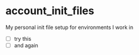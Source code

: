 account_init_files
==================

My personal init file setup for environments I work in
 - [ ] try this
 - [ ] and again
